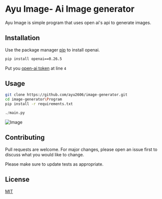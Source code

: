 # Ayu Image- Ai Image generator

Ayu Image is simple program that uses open ai's api to generate images.

## Installation

Use the package manager [pip](https://pip.pypa.io/en/stable/) to install openai.

```bash
pip install openai==0.26.5 
```

Put you [open-ai token](https://platform.openai.com/account/api-keys) at line `4`

## Usage
```bash
git clone https://github.com/ayu2606/image-generator.git
cd image-generator\Program
pip install -r requirements.txt
```
```python
./main.py
```
![Image](https://i.imgur.com/k9tOo4J.png)
## Contributing

Pull requests are welcome. For major changes, please open an issue first
to discuss what you would like to change.

Please make sure to update tests as appropriate.

## License

[MIT](https://choosealicense.com/licenses/mit/)
